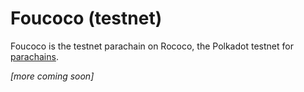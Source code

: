 # Foucoco (testnet)

Foucoco is the testnet parachain on Rococo, the Polkadot testnet for [parachains](https://polkadot.network/blog/rococo-revamp-becoming-a-community-parachain-testbed/).

_\[more coming soon]_
